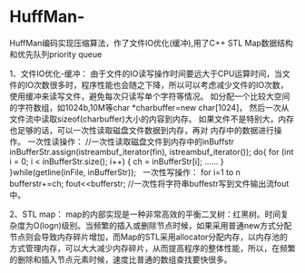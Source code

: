 # HuffMan-
HuffMan编码实现压缩算法，作了文件IO优化(缓冲),用了C++ STL Map数据结构和优先队列priority queue

1、文件IO优化-缓冲：
    由于文件的IO读写操作时间要远大于CPU运算时间，当文件的IO次数很多时，程序性能也会随之下降，所以可以考虑减少文件的IO次数，使用缓冲来读写文件，避免每次只读写单个字符等情况。
如分配一个比较大空间的字符数组，如1024b,10M等char *charbuffer=new char[1024]，
然后一次从文件流中读取sizeof(charbuffer)大小的内容到内存。
如果文件不是特别大，内存也足够的话，可以一次性读取磁盘文件数据到内存，再对
内存中的数据进行操作。
一次性读操作：
//一次性读取磁盘文件到内存中的inBuffstr
inBufferStr.assign(istreambuf_iterator<char>(fin), istreambuf_iterator<char>());
do{	
for (int i = 0; i < inBufferStr.size(); i++) {
		ch = inBufferStr[i];
		 ……
	}	
	}while(getline(inFile, inBufferStr));
 
一次性写操作：
for i=1 to n
	bufferstr+=ch;
fout<<bufferstr; //一次性将字符串buffestr写到文件输出流fout中。

2、STL map：
map的内部实现是一种非常高效的平衡二叉树：红黑树。时间复杂度为O(logn)级别。当频繁的插入或删除节点时候，如果采用普通new方式分配节点则会导致内存碎片增加，而Map的STL采用allocator分配内存，以内存池的方式管理内存，可以大大减少内存碎片，从而提高程序的整体性能，所以，在频繁的删除和插入节点元素时候，速度比普通的数组查找要快很多。



 

